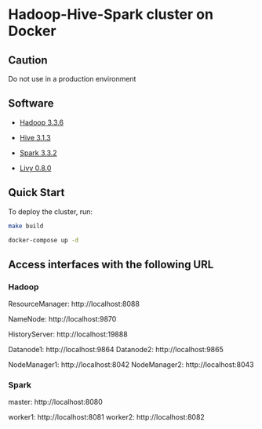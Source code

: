 # Hadoop-Hive-Spark cluster on Docker

## Caution
Do not use in a production environment

## Software

* [Hadoop 3.3.6](https://hadoop.apache.org/)

* [Hive 3.1.3](http://hive.apache.org/)

* [Spark 3.3.2](https://spark.apache.org/)

* [Livy 0.8.0](https://livy.apache.org/)

## Quick Start

To deploy the cluster, run:
```sh
make build
```

```sh
docker-compose up -d
```

## Access interfaces with the following URL

### Hadoop

ResourceManager: http://localhost:8088

NameNode: http://localhost:9870

HistoryServer: http://localhost:19888

Datanode1: http://localhost:9864
Datanode2: http://localhost:9865

NodeManager1: http://localhost:8042
NodeManager2: http://localhost:8043

### Spark
master: http://localhost:8080

worker1: http://localhost:8081
worker2: http://localhost:8082
